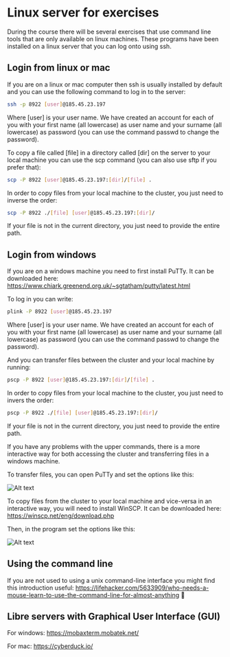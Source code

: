 # Linux server for exercises
During the course there will be several exercises that use command line tools that are only available on linux machines. These programs have been installed on a linux server that you can log onto using ssh.

## Login from linux or mac
 If you are on a linux or mac computer then ssh is usually installed by default and you can use the following command to log in to the server:

```bash
ssh -p 8922 [user]@185.45.23.197
```

Where [user] is your user name. We have created an account for each of you with your first name (all lowercase) as user name and your surname (all lowercase) as password (you can use the command passwd to change the password).

To copy a file called [file] in a directory called [dir] on the server to your local machine you can use the scp command (you can also use sftp if you prefer that):

```bash
scp -P 8922 [user]@185.45.23.197:[dir]/[file] .
```
In order to copy files from your local machine to the cluster, you just need to inverse the order:

```bash
scp -P 8922 ./[file] [user]@185.45.23.197:[dir]/
```

If your file is not in the current directory, you just need to provide the entire path.

## Login from windows

If you are on a windows machine you need to first install PuTTy. It can be downloaded here:
https://www.chiark.greenend.org.uk/~sgtatham/putty/latest.html

To log in you can write:

```bash
plink -P 8922 [user]@185.45.23.197
```

Where [user] is your user name. We have created an account for each of you with your first name (all lowercase) as user name and your surname (all lowercase) as password (you can use the command passwd to change the password).

And you can transfer files between the cluster and your local machine by running:

```bash
pscp -P 8922 [user]@185.45.23.197:[dir]/[file] .
```

In order to copy files from your local machine to the cluster, you just need to invers the order:

```bash
pscp -P 8922 ./[file] [user]@185.45.23.197:[dir]/
```

If your file is not in the current directory, you just need to provide the entire path.

If you have any problems with the upper commands, there is a more interactive way for both accessing the cluster and transferring files in a windows machine.

To transfer files, you can open PuTTy and set the options like this:

![Alt text](https://user-images.githubusercontent.com/38723379/51401061-30b1cf80-1b4a-11e9-8600-c3f11228ff91.png)

To copy files from the cluster to your local machine and vice-versa in an interactive way, you will need to install WinSCP. It can be downloaded here:
https://winscp.net/eng/download.php

Then, in the program set the options like this:

![Alt text](https://user-images.githubusercontent.com/38723379/51401251-94d49380-1b4a-11e9-8f07-7c58bc7238fb.png)


## Using the command line
If you are not used to using a unix command-line interface you might find this introduction useful:
https://lifehacker.com/5633909/who-needs-a-mouse-learn-to-use-the-command-line-for-almost-anything


## Libre servers with Graphical User Interface (GUI)

For windows:
https://mobaxterm.mobatek.net/

For mac:
https://cyberduck.io/


